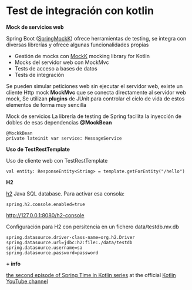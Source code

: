 # Test de integración con kotlin

**Mock de servicios web**

Spring Boot ([SpringMockK](https://github.com/Ninja-Squad/springmockk)) ofrece herramientas de testing, se integra con diversas librerías y ofrece algunas funcionalidades propias

* Gestión de mocks con [MockK](https://mockk.io/) mocking library for Kotlin
* Mocks del servidor web con MockMvc
* Tests de acceso a bases de datos
* Tests de integración

Se pueden simular peticiones web sin ejecutar el servidor web, existe un cliente Http mock **MockMvc** que se conecta directamente al servidor web mock, Se utilizan **plugins** de JUnit para controlar el ciclo de vida de estos elementos de forma muy sencilla

Mock de servicios La librería de testing de Spring facilita la inyección de dobles de esas dependencias **@MockBean**

	@MockkBean
    private lateinit var service: MessageService


**Uso de TestRestTemplate**

Uso de cliente web con TestRestTemplate

    val entity: ResponseEntity<String> = template.getForEntity("/hello")


**H2**

[h2](https://www.h2database.com/html/main.html) Java SQL database. Para activar esa consola:

    spring.h2.console.enabled=true

http://127.0.0.1:8080/h2-console

Configuración para H2 con persitencia en un fichero data/testdb.mv.db

    spring.datasource.driver-class-name=org.h2.Driver
    spring.datasource.url=jdbc:h2:file:./data/testdb
    spring.datasource.username=sa
    spring.datasource.password=password


**+ info**

[the second episode of Spring Time in Kotlin series](https://www.youtube.com/watch?v=0jWo3o7r-W4) at the official [Kotlin YouTube channel](https://www.youtube.com/channel/UCP7uiEZIqci43m22KDl0sNw)
